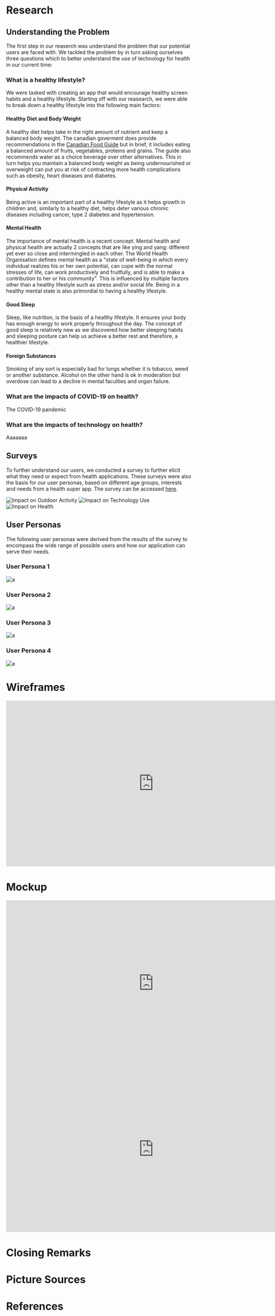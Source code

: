# Research
## Understanding the Problem
The first step in our reaserch was understand the problem that our potential users are faced with. We tackled the problem by in turn asking ourselves three questions which to better understand the use of technology for health in our current time:

### What is a healthy lifestyle?
  We were tasked with creating an app that would encourage healthy screen habits and a healthy lifestyle. Starting off with our reasearch, we were able to break down a healthy lifestyle into the following main factors:
#### Healthy Diet and Body Weight
A healthy diet helps take in the right amount of nutrient and keep a balanced body weight. The canadian goverment does provide recommendations in the [Canadian Food Guide](https://food-guide.canada.ca/en/) but in brief, it includes eating a balanced amount of fruits, vegetables, proteins and grains. The guide also recommends water as a choice beverage over other alternatives. This in turn helps you maintain a balanced body weight as being undernourished or overweight can put you at risk of contracting more health complications such as obesity, heart diseases and diabetes.
#### Physical Activity
Being active is an important part of a healthy lifestyle as it helps growth in children and, similarly to a healthy diet, helps deter various chronic diseases including cancer, type 2 diabetes and hypertension.
#### Mental Health
The importance of mental health is a recent concept. Mental health and physical health are actually 2 concepts that are like ying and yang: different yet ever so close and intermingled in each other. The World Health Organisation defines mental health as a "state of well-being in which every individual realizes his or her own potential, can cope with the normal stresses of life, can work productively and fruitfully, and is able to make a contribution to her or his community". This is influenced by multiple factors other than a healthy lifestyle such as stress and/or social life. Being in a healthy mental state is also primordial to having a healthy lifestyle.
#### Good Sleep
Sleep, like nutrition, is the basis of a healthy lifestyle. It ensures your body has enough energy to work properly throughout the day. The concept of good sleep is relatively new as we discovered how better sleeping habits and sleeping posture can help us achieve a better rest and therefore, a healthier lifestyle.
#### Foreign Substances
Smoking of any sort is especially bad for lungs whether it is tobacco, weed or another substance. Alcohol on the other hand is ok in moderation but overdose can lead to a decline in mental faculties and organ failure.
  
### What are the impacts of COVID-19 on health?
  The COVID-19 pandemic
  
### What are the impacts of technology on health?
  Aaaaaaa

## Surveys
 To further understand our users, we conducted a survey to further elicit what they need or expect from health applications. These surveys were also the basis for our user personas, based on different age groups, interests and needs from a health super app. The survey can be accessed [here](https://docs.google.com/forms/d/e/1FAIpQLSeXmbpaGAEwBv28cvgpiyiZQf132VVsk4mRlpsMhtqeBPvRhA/viewform?usp=sf_link).
 
 ![Impact on Outdoor Activity](./covid%20and%20outdoors.png)
 ![Impact on Technology Use](./covid%20and%20tech.png)
 ![Impact on Health](./Impact%20of%20Covid%20on%20Health.png)
 
 ## User Personas
 The following user personas were derived from the results of the survey to encompass the wide range of possible users and how our application can serve their needs.
 
 ### User Persona 1
 ![a](./Mini%20Project%20-%20Frame%201.jpg)
 
 ### User Persona 2
 ![a](./Mini%20Project%20-%20Frame%202.jpg)
 
 ### User Persona 3
 ![a](./Mini%20Project%20-%20Frame%203.jpg)
 
 ### User Persona 4
 ![a](./Mini%20Project%20-%20Frame%204.jpg)
 
 
# Wireframes

 <iframe style="border: 1px solid rgba(0, 0, 0, 0.1);" width="800" height="450" src="https://www.figma.com/embed?embed_host=share&url=https%3A%2F%2Fwww.figma.com%2Ffile%2FbJJuujpniYeyRokV3QwjJJ%2FWireframes-and-Prototypes" allowfullscreen></iframe>
 
# Mockup

<iframe style="border: 1px solid rgba(0, 0, 0, 0.1);" width="800" height="450" src="https://www.figma.com/embed?embed_host=share&url=https%3A%2F%2Fwww.figma.com%2Ffile%2FLXF5BgSzYSb7XUnbkNRak5%2FMockup%3Fnode-id%3D0%253A1" allowfullscreen></iframe>

<iframe style="border: 1px solid rgba(0, 0, 0, 0.1);" width="800" height="450" src="https://www.figma.com/embed?embed_host=share&url=https%3A%2F%2Fwww.figma.com%2Fproto%2FLXF5BgSzYSb7XUnbkNRak5%2FMockup%3Fnode-id%3D1%253A1869%26scaling%3Dscale-down" allowfullscreen></iframe>

# Closing Remarks

# Picture Sources

# References

